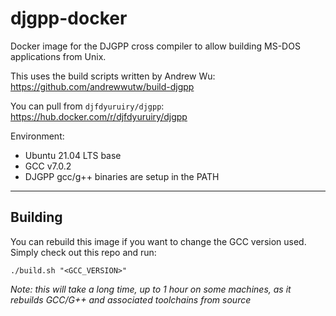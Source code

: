# djgpp-docker

Docker image for the DJGPP cross compiler to allow building MS-DOS applications from Unix.

This uses the build scripts written by Andrew Wu: https://github.com/andrewwutw/build-djgpp

You can pull from `djfdyuruiry/djgpp`: https://hub.docker.com/r/djfdyuruiry/djgpp

Environment:

  - Ubuntu 21.04 LTS base
  - GCC v7.0.2
  - DJGPP gcc/g++ binaries are setup in the PATH

----

## Building

You can rebuild this image if you want to change the GCC version used. Simply check out this repo and run:

```
./build.sh "<GCC_VERSION>"
```

*Note: this will take a long time, up to 1 hour on some machines, as it rebuilds GCC/G++ and associated toolchains from source*

